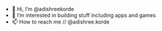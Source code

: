 - 👋 Hi, I’m @adishreekorde
- 👀 I’m interested in building stuff including apps and games
- 📫 How to reach me // @adishree.korde

<!---
adishreekorde/adishreekorde is a ✨ special ✨ repository because its `README.md` (this file) appears on your GitHub profile.
You can click the Preview link to take a look at your changes.
--->
